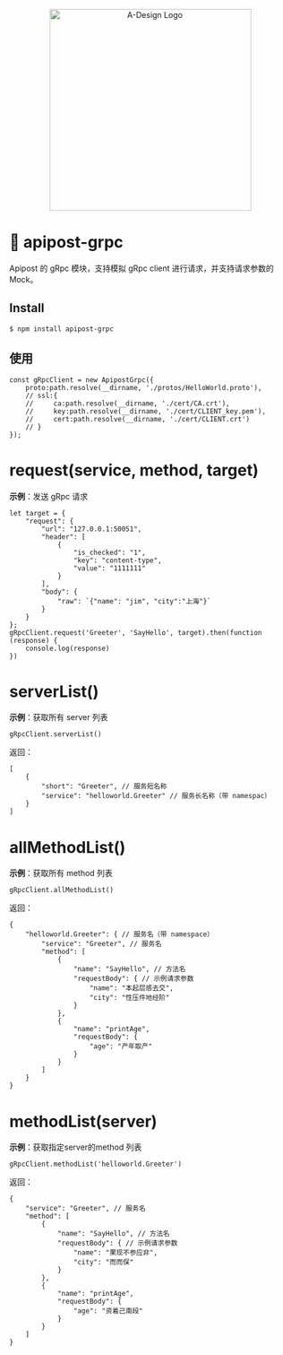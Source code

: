 <p align="center">
  <a href="https://adesign.apipost.cn/" target="_blank">
    <img alt="A-Design Logo" width="360" src="https://img.cdn.apipost.cn/cdn/opensource/apipost-opensource.svg" />
  </a>
</p>

# 🚀 apipost-grpc
Apipost 的 gRpc 模块，支持模拟 gRpc client 进行请求，并支持请求参数的Mock。

## Install

```
$ npm install apipost-grpc 
```

## 使用

```
const gRpcClient = new ApipostGrpc({
    proto:path.resolve(__dirname, './protos/HelloWorld.proto'),
    // ssl:{
    //     ca:path.resolve(__dirname, './cert/CA.crt'),
    //     key:path.resolve(__dirname, './cert/CLIENT_key.pem'),
    //     cert:path.resolve(__dirname, './cert/CLIENT.crt')
    // }
});
```

# request(service, method, target) 

**示例**：发送 gRpc 请求

```
let target = {
    "request": {
        "url": "127.0.0.1:50051",
        "header": [
            {
                "is_checked": "1",
                "key": "content-type",
                "value": "1111111"
            }
        ],
        "body": {
            "raw": `{"name": "jim", "city":"上海"}`
        }
    }
};
gRpcClient.request('Greeter', 'SayHello', target).then(function (response) {
    console.log(response)
})
```

# serverList() 

**示例**：获取所有 server 列表

```
gRpcClient.serverList()

```
返回：

```
[
    {
        "short": "Greeter", // 服务短名称
        "service": "helloworld.Greeter" // 服务长名称（带 namespac）
    }
]
```

# allMethodList() 

**示例**：获取所有 method 列表

```
gRpcClient.allMethodList()

```
返回：

```
{
    "helloworld.Greeter": { // 服务名（带 namespace）
        "service": "Greeter", // 服务名
        "method": [
            {
                "name": "SayHello", // 方法名
                "requestBody": { // 示例请求参数
                    "name": "本起层感去交",
                    "city": "性压件地经阶"
                }
            },
            {
                "name": "printAge",
                "requestBody": {
                    "age": "产年取产"
                }
            }
        ]
    }
}
```

# methodList(server) 

**示例**：获取指定server的method 列表

```
gRpcClient.methodList('helloworld.Greeter')

```
返回：

```
{
    "service": "Greeter", // 服务名
    "method": [
        {
            "name": "SayHello", // 方法名
            "requestBody": { // 示例请求参数
                "name": "果现不参应非",
                "city": "而而保"
            }
        },
        {
            "name": "printAge",
            "requestBody": {
                "age": "资着己南段"
            }
        }
    ]
}
```
